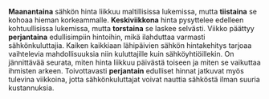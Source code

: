 **Maanantaina** sähkön hinta liikkuu maltillisissa lukemissa, mutta **tiistaina** se kohoaa hieman korkeammalle. **Keskiviikkona** hinta pysyttelee edelleen kohtuullisissa lukemissa, mutta **torstaina** se laskee selvästi. Viikko päättyy **perjantaina** edullisimpiin hintoihin, mikä ilahduttaa varmasti sähkönkuluttajia. Kaiken kaikkiaan lähipäivien sähkön hintakehitys tarjoaa vaihtelevia mahdollisuuksia niin kuluttajille kuin sähköyhtiöillekin. On jännittävää seurata, miten hinta liikkuu päivästä toiseen ja miten se vaikuttaa ihmisten arkeen. Toivottavasti **perjantain** edulliset hinnat jatkuvat myös tulevina viikkoina, jotta sähkönkuluttajat voivat nauttia sähköstä ilman suuria kustannuksia.